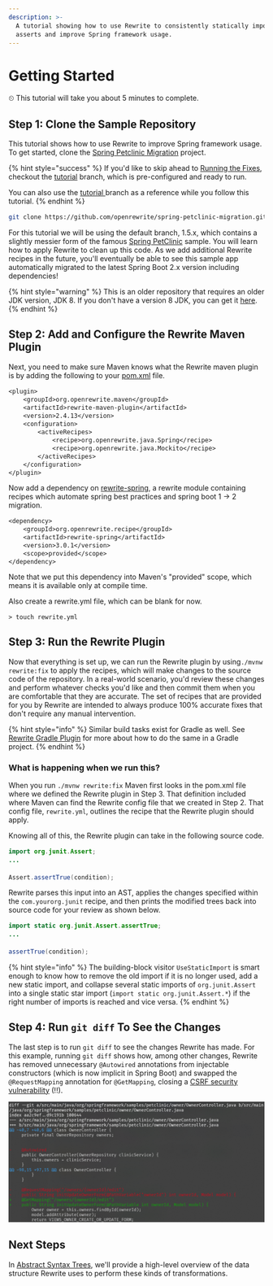 ```yaml
---
description: >-
  A tutorial showing how to use Rewrite to consistently statically import JUnit
  asserts and improve Spring framework usage.
---
```


# Getting Started

⏲ This tutorial will take you about 5 minutes to complete.

## Step 1: Clone the Sample Repository

This tutorial shows how to use Rewrite to improve Spring framework usage. To get started, clone the [Spring Petclinic Migration](https://github.com/openrewrite/spring-petclinic-migration) project.

{% hint style="success" %}
If you'd like to skip ahead to [Running the Fixes](https://github.com/openrewrite/spring-petclinic-migration#running-the-fixes), checkout the [tutorial](https://github.com/openrewrite/spring-petclinic-migration/tree/tutorial) branch, which is pre-configured and ready to run.

You can also use the [tutorial ](https://github.com/openrewrite/spring-petclinic-migration/tree/tutorial)branch as a reference while you follow this tutorial.
{% endhint %}

```bash
git clone https://github.com/openrewrite/spring-petclinic-migration.git
```

For this tutorial we will be using the default branch, 1.5.x, which contains a slightly messier form of the famous [Spring PetClinic](https://github.com/spring-projects/spring-petclinic) sample. You will learn how to apply Rewrite to clean up this code. As we add additional Rewrite recipes in the future, you'll eventually be able to see this sample app automatically migrated to the latest Spring Boot 2.x version including dependencies!

{% hint style="warning" %}
This is an older repository that requires an older JDK version, JDK 8. If you don't have a version 8 JDK, you can get it [here](https://adoptopenjdk.net/?variant=openjdk8&jvmVariant=hotspot).
{% endhint %}

## Step 2: Add and Configure the Rewrite Maven Plugin

Next, you need to make sure Maven knows what the Rewrite maven plugin is by adding the following to your [pom.xml](https://github.com/openrewrite/spring-petclinic-migration/blob/1.5.x/pom.xml) file.

```markup
<plugin>
    <groupId>org.openrewrite.maven</groupId>
    <artifactId>rewrite-maven-plugin</artifactId>
    <version>2.4.13</version>
    <configuration>
        <activeRecipes>
            <recipe>org.openrewrite.java.Spring</recipe>
            <recipe>org.openrewrite.java.Mockito</recipe>
        </activeRecipes>
    </configuration>
</plugin>
```

Now add a dependency on [rewrite-spring](https://github.com/openrewrite/rewrite-spring), a rewrite module containing recipes which automate spring best practices and spring boot 1 -&gt; 2 migration.

```markup
<dependency>
    <groupId>org.openrewrite.recipe</groupId>
    <artifactId>rewrite-spring</artifactId>
    <version>3.0.1</version>
    <scope>provided</scope>
</dependency>
```

Note that we put this dependency into Maven's "provided" scope, which means it is available only at compile time.

Also create a rewrite.yml file, which can be blank for now.

```text
> touch rewrite.yml
```

## Step 3: Run the Rewrite Plugin

Now that everything is set up, we can run the Rewrite plugin by using`./mvnw rewrite:fix` to apply the recipes, which will make changes to the source code of the repository. In a real-world scenario, you'd review these changes and perform whatever checks you'd like and then commit them when you are comfortable that they are accurate. The set of recipes that are provided for you by Rewrite are intended to always produce 100% accurate fixes that don't require any manual intervention.

{% hint style="info" %}
Similar build tasks exist for Gradle as well. See [Rewrite Gradle Plugin](rewrite-gradle-plugin.md) for more about how to do the same in a Gradle project.
{% endhint %}

### What is happening when we run this?

When you run `./mvnw rewrite:fix` Maven first looks in the pom.xml file where we defined the Rewrite plugin in Step 3. That definition included where Maven can find the Rewrite config file that we created in Step 2. That config file, `rewrite.yml`, outlines the recipe that the Rewrite plugin should apply.

Knowing all of this, the Rewrite plugin can take in the following source code.

```java
import org.junit.Assert;
...

Assert.assertTrue(condition);
```

Rewrite parses this input into an AST, applies the changes specified within the `com.yourorg.junit` recipe, and then prints the modified trees back into source code for your review as shown below.

```java
import static org.junit.Assert.assertTrue;
...

assertTrue(condition);
```

{% hint style="info" %}
The building-block visitor `UseStaticImport` is smart enough to know how to remove the old import if it is no longer used, add a new static import, and collapse several static imports of `org.junit.Assert` into a single static star import \(`import static org.junit.Assert.*`\) if the right number of imports is reached and vice versa.
{% endhint %}

## Step 4: Run `git diff` To See the Changes

The last step is to run `git diff` to see the changes Rewrite has made. For this example, running `git diff` shows how, among other changes, Rewrite has removed unnecessary `@Autowired` annotations from injectable constructors \(which is now implicit in Spring Boot\) and swapped the `@RequestMapping` annotation for `@GetMapping`, closing a [CSRF security vulnerability](https://find-sec-bugs.github.io/bugs.htm#SPRING_ENDPOINT) \(!!\).

![Git diff showing removal of unnecessary @Autowired and migration of @RequestMapping](../.gitbook/assets/image%20%281%29%20%281%29%20%281%29%20%281%29.png)

## Next Steps

In [Abstract Syntax Trees](../v1beta/abstract-syntax-trees.md), we'll provide a high-level overview of the data structure Rewrite uses to perform these kinds of transformations.

